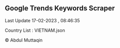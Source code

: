 

## Google Trends Keywords Scraper 
 
Last Update 17-02-2023 , 08:46:35

Country List :
VIETNAM.json



© Abdul Muttaqin 
